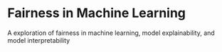 # Fairness in Machine Learning
A exploration of fairness in machine learning, model explainability, and model interpretability
